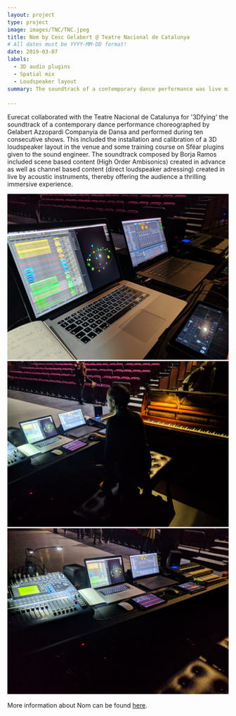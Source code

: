 ```yaml
---
layout: project
type: project
image: images/TNC/TNC.jpeg
title: Nom by Cesc Gelabert @ Teatre Nacional de Catalunya
# All dates must be YYYY-MM-DD format!
date: 2019-03-07
labels:
  - 3D audio plugins
  - Spatial mix
  - Loudspeaker layout
summary: The soundtrack of a contemporary dance performance was live mixed in 3D by thanks to Sfëar plugins and a 3D loudspeaker layout.

---
```


Eurecat collaborated with the Teatre Nacional de Catalunya for '3Dfying' the soundtrack of a contemporary dance performance choreographed by Gelabert Azzopardi Companyia de Dansa and performed during ten consecutive shows. This included the installation and calibration of a 3D loudspeaker layout in the venue and some training course on Sfëar plugins given to the sound engineer. The soundtrack composed by Borja Ramos included scene based content (High Order Ambisonics) created in advance as well as channel based content (direct loudspeaker adressing) created in live by acoustic instruments, thereby offering the audience a thrilling immersive experience.

<div class="ui medium rounded images">
  <img class="ui image" src="../images/TNC/TNC1.jpg">
  <img class="ui image" src="../images/TNC/TNC2.jpg">
  <img class="ui image" src="../images/TNC/TNC3.jpg">

</div>

More information about Nom can be found [here](https://www.tnc.cat/es/nom).<br /><br />
